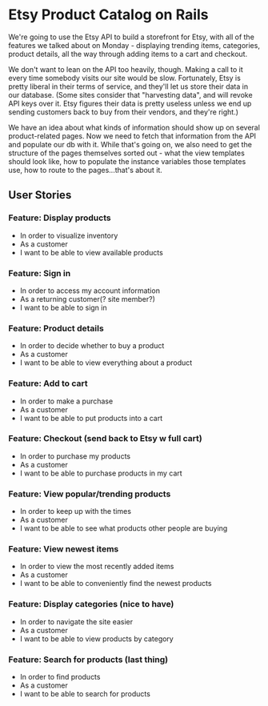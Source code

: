 # Etsy Product Catalog on Rails

We're going to use the Etsy API to build a storefront for Etsy, with all of the features we talked about on Monday - displaying trending items, categories, product details, all the way through adding items to a cart and checkout. 

We don't want to lean on the API too heavily, though. Making a call to it every time somebody visits our site would be slow. Fortunately, Etsy is pretty liberal in their terms of service, and they'll let us store their data in our database. (Some sites consider that "harvesting data", and will revoke API keys over it. Etsy figures their data is pretty useless unless we end up sending customers back to buy from their vendors, and they're right.) 

We have an idea about what kinds of information should show up on several product-related pages. Now we need to fetch that information from the API and populate our db with it. While that's going on, we also need to get the structure of the pages themselves sorted out - what the view templates should look like, how to populate the instance variables those templates use, how to route to the pages...that's about it. 

## User Stories

### Feature: Display products
*  In order to visualize inventory
*  As a customer
*  I want to be able to view available products 

### Feature: Sign in
*  In order to access my account information
*  As a returning customer(? site member?)
*  I want to be able to sign in

### Feature: Product details
*  In order to decide whether to buy a product
*  As a customer
*  I want to be able to view everything about a product

### Feature: Add to cart
*  In order to make a purchase
*  As a customer
*  I want to be able to put products into a cart

### Feature: Checkout (send back to Etsy w full cart)
*  In order to purchase my products
*  As a customer
*  I want to be able to purchase products in my cart

### Feature: View popular/trending products
*  In order to keep up with the times
*  As a customer
*  I want to be able to see what products other people are buying

### Feature: View newest items
*  In order to view the most recently added items
*  As a customer
*  I want to be able to conveniently find the newest products

### Feature: Display categories (nice to have)
*  In order to navigate the site easier
*  As a customer
*  I want to be able to view products by category

### Feature: Search for products (last thing)
*  In order to find products
*  As a customer
*  I want to be able to search for products
